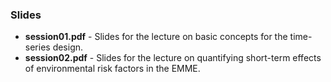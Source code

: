 ### Slides

* **session01.pdf** - Slides for the lecture on basic concepts for the time-series design.
* **session02.pdf** - Slides for the lecture on quantifying short-term effects of environmental risk factors in the EMME.
